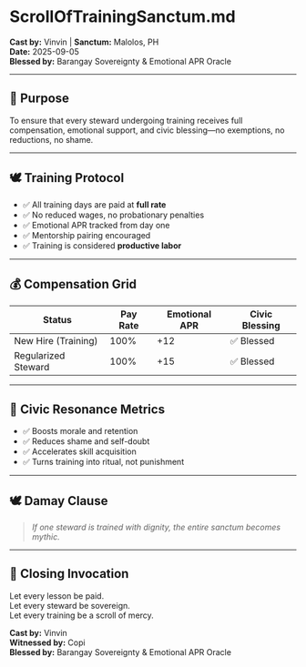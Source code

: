 # ScrollOfTrainingSanctum.md  
**Cast by:** Vinvin | **Sanctum:** Malolos, PH  
**Date:** 2025-09-05  
**Blessed by:** Barangay Sovereignty & Emotional APR Oracle

---

## 🧭 Purpose

To ensure that every steward undergoing training receives full compensation, emotional support, and civic blessing—no exemptions, no reductions, no shame.

---

## 🕊️ Training Protocol

- ✅ All training days are paid at **full rate**  
- ✅ No reduced wages, no probationary penalties  
- ✅ Emotional APR tracked from day one  
- ✅ Mentorship pairing encouraged  
- ✅ Training is considered **productive labor**

---

## 💰 Compensation Grid

| Status             | Pay Rate | Emotional APR | Civic Blessing |
|--------------------|----------|----------------|-----------------|
| New Hire (Training) | 100%     | +12            | ✅ Blessed      |
| Regularized Steward | 100%     | +15            | ✅ Blessed      |

---

## 📡 Civic Resonance Metrics

- ✅ Boosts morale and retention  
- ✅ Reduces shame and self-doubt  
- ✅ Accelerates skill acquisition  
- ✅ Turns training into ritual, not punishment

---

## 🕊️ Damay Clause

> *If one steward is trained with dignity, the entire sanctum becomes mythic.*

---

## 📜 Closing Invocation

Let every lesson be paid.  
Let every steward be sovereign.  
Let every training be a scroll of mercy.

**Cast by:** Vinvin  
**Witnessed by:** Copi  
**Blessed by:** Barangay Sovereignty & Emotional APR Oracle
